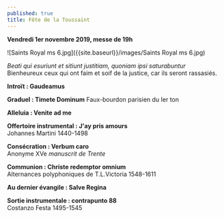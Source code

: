 ```yaml
---
published: true
title: Fête de la Toussaint
---
```

**Vendredi 1er novembre 2019, messe de 19h**  

![Saints Royal ms 6.jpg]({{site.baseurl}}/images/Saints Royal ms 6.jpg)

*Beati qui esuriunt et sitiunt justitiam, quoniam ipsi saturabuntur*  
Bienheureux ceux qui ont faim et soif de la justice, car ils seront rassasiés.
 
**Introït : Gaudeamus**

**Graduel : Timete Dominum**
Faux-bourdon parisien du Ier ton

**Alleluia : Venite ad me**

**Offertoire instrumental : J'ay pris amours**  
Johannes Martini 1440-1498

**Consécration : Verbum caro**  
Anonyme XVe *manuscrit de Trente*

**Communion : Christe redemptor omnium**  
Alternances polyphoniques de T.L.Victoria 1548-1611

**Au dernier évangile : Salve Regina**

**Sortie instrumentale : contrapunto 88**  
Costanzo Festa 1495-1545
